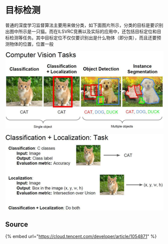 # 目标检测

普通的深度学习监督算法主要用来做分类，如下面图片所示，分类的目标是要识别出图中所示是一只猫。而在ILSVRC竞赛以及实际的应用中，还包括目标定位和目标检测等任务。其中目标定位不仅仅要识别出是什么物体（即分类），而且还要预测物体的位置，位置一般

![](../../../.gitbook/assets/1rn062q1hz.jpeg)

![](../../../.gitbook/assets/200vuyq1ms.jpeg)

## Source

{% embed url="https://cloud.tencent.com/developer/article/1054871" %}





